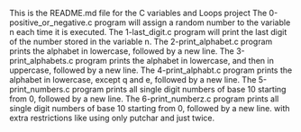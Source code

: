 This is the README.md file for the C variables and Loops project
The 0-positive_or_negative.c program will assign a random number to the variable n each time it is executed.
The 1-last_digit.c program will  print the last digit of the number stored in the variable n.
The 2-print_alphabet.c program prints the alphabet in lowercase, followed by a new line.
The 3-print_alphabets.c program prints the alphabet in lowercase, and then in uppercase, followed by a new line.
The 4-print_alphabt.c program prints the alphabet in lowercase, except q and e, followed by a new line.
The 5-print_numbers.c program prints all single digit numbers of base 10 starting from 0, followed by a new line.
The 6-print_numberz.c program prints all single digit numbers of base 10 starting from 0, followed by a new line. with extra restrictions like using only putchar and just twice.
